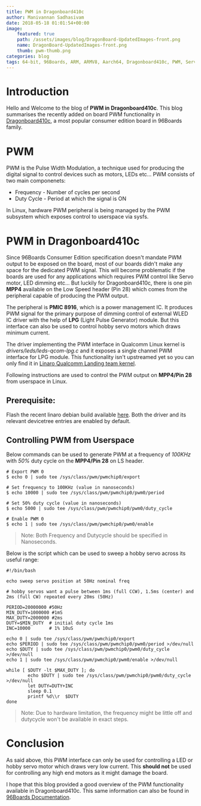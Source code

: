 ```yaml
---
title: PWM in Dragonboard410c
author: Manivannan Sadhasivam
date: 2018-05-18 01:01:54+00:00
image:
    featured: true
    path: /assets/images/blog/DragonBoard-UpdatedImages-front.png
    name: DragonBoard-UpdatedImages-front.png
    thumb: pwm-thumb.png
categories: blog
tags: 64-bit, 96Boards, ARM, ARMV8, Aarch64, Dragonboard410c, PWM, Servo Motor
---
```


# Introduction

Hello and Welcome to the blog of **PWM in Dragonboard410c**. This blog
summarises the recently added on board PWM functionality in [Dragonboard410c](https://www.96boards.org/product/dragonboard410c/),
a most popular consumer edition board in 96Boards family.

# PWM

PWM is the Pulse Width Modulation, a technique used for producing the digital
signal to control devices such as motors, LEDs etc... PWM consists of two main
componenets:

- Frequency - Number of cycles per second
- Duty Cycle - Period at which the signal is ON

In Linux, hardware PWM peripheral is being managed by the PWM subsystem which
exposes control to userspace via sysfs.

# PWM in Dragonboard410c

Since 96Boards Consumer Edition specification doesn't mandate PWM output
to be exposed on the board, most of our boards didn't make any space for the
dedicated PWM signal. This will become problematic if the boards are used for
any applications which requires PWM control like Servo motor, LED dimming etc...
But luckily for Dragonboard410c, there is one pin **MPP4** available on the
Low Speed header (Pin 28) which comes from the peripheral capable of producing
the PWM output.

The peripheral is **PMIC 8916**, which is a power management IC. It produces
PWM signal for the primary purpose of dimming control of external WLED IC
driver with the help of **LPG** (Light Pulse Generator) module. But this
interface can also be used to control hobby servo motors which draws minimum
current.

The driver implementing the PWM interface in Qualcomm Linux kernel is
*drivers/leds/leds-qcom-lpg.c* and it exposes a single channel PWM interface
for LPG module. This functionality isn't upstreamed yet so you can only
find it in [Linaro Qualcomm Landing team kernel](https://git.linaro.org/landing-teams/working/qualcomm/kernel.git/log/?h=release/qcomlt-4.14).

Following instructions are used to control the PWM output on **MPP4/Pin 28**
from userspace in Linux.

## Prerequisite:

Flash the recent linaro debian build available [here](http://snapshots.linaro.org/96boards/dragonboard410c/linaro/debian/latest/).
Both the driver and its relevant devicetree entries are enabled by default.

## Controlling PWM from Userspace

Below commands can be used to generate PWM at a frequency of *100KHz* with
*50%* duty cycle on the **MPP4/Pin 28** on LS header.

```shell
# Export PWM 0
$ echo 0 | sudo tee /sys/class/pwm/pwmchip0/export

# Set frequency to 100KHz (value in nanoseconds)
$ echo 10000 | sudo tee /sys/class/pwm/pwmchip0/pwm0/period

# Set 50% duty cycle (value in nanoseconds)
$ echo 5000 | sudo tee /sys/class/pwm/pwmchip0/pwm0/duty_cycle

# Enable PWM 0
$ echo 1 | sudo tee /sys/class/pwm/pwmchip0/pwm0/enable
```

> Note: Both Frequency and Dutycycle should be specified in Nanoseconds.

Below is the script which can be used to sweep a hobby servo across its
useful range:

```shell
#!/bin/bash

echo sweep servo position at 50Hz nominal freq

# hobby servos want a pulse between 1ms (full CCW), 1.5ms (center) and 2ms (full CW) repeated every 20ms (50Hz)

PERIOD=20000000 #50Hz
MIN_DUTY=1000000 #1mS
MAX_DUTY=2000000 #2ms
DUTY=$MIN_DUTY  # initial duty cycle 1ms
INC=10000       # 1% 10uS

echo 0 | sudo tee /sys/class/pwm/pwmchip0/export
echo $PERIOD | sudo tee /sys/class/pwm/pwmchip0/pwm0/period >/dev/null
echo $DUTY | sudo tee /sys/class/pwm/pwmchip0/pwm0/duty_cycle >/dev/null
echo 1 | sudo tee /sys/class/pwm/pwmchip0/pwm0/enable >/dev/null

while [ $DUTY -lt $MAX_DUTY ]; do
        echo $DUTY | sudo tee /sys/class/pwm/pwmchip0/pwm0/duty_cycle >/dev/null
        let DUTY=DUTY+INC
        sleep 0.1
        printf %d\\r  $DUTY
done
```

> Note: Due to hardware limitation, the frequency might be little off and dutycycle
>       won't be available in exact steps.


# Conclusion

As said above, this PWM interface can only be used for controlling a LED or hobby
servo motor which draws very low current. This **should not** be used for
controlling any high end motors as it might damage the board.

I hope that this blog provided a good overview of the PWM functionality available
in Dragonboard410c. This same information can also be found in [96Boards Documentation](https://github.com/96boards/documentation/blob/master/consumer/dragonboard410c/guides/pmic-pwm.md).

